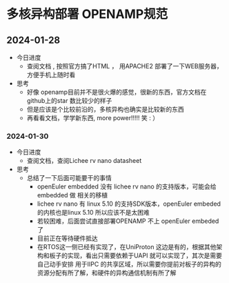 # 多核异构部署 OPENAMP规范

## 2024-01-28

- 今日进度
  - 查阅文档 , 按照官方搞了HTML ， 用APACHE2 部署了一下WEB服务器，方便手机上随时看
- 思考
  - 好像 openamp目前并不是很火爆的感觉，很新的东西，官方文档在github上的star 数比较少的样子
  - 但是应该是个比较前沿的，多核异构也确实是比较新的东西
  - 再看看文档，学学新东西, more power!!!!! 笑 : ）

### 2024-01-30

- 今日进度
  - 查阅文档，查阅Lichee rv nano datasheet 
- 思考
  - 总结了一下后面可能要干的事情
    - openEuler embedded  没有 lichee rv nano 的支持版本，可能会给embedded 做  相关的移植
    - lichee rv nano 有 linux 5.10 的支持SDK版本，openEuler embeded 的内核也是linux 5.10 所以应该不是太困难
    - 若较困难，后面尝试直接部署OPENAMP 不上 openEuler embeded 了
    - 目前正在等待硬件抵达
    - 在RTOS这一侧已经有实现了，在UniProton 这边是有的，根据其他架构和板子的实现，看出只需要依赖于UAPI 就可以实现了，其次是需要自己动手安排 用于IIPC 的共享区域，所以需要你提前对板子的异构的资源分配有所了解，和硬件的异构通信机制有所了解
